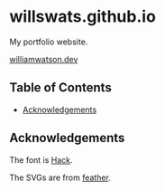 # willswats.github.io <!-- omit in toc -->

My portfolio website.

[williamwatson.dev](https://williamwatson.dev/)

## Table of Contents <!-- omit in toc -->

- [Acknowledgements](#acknowledgements)

## Acknowledgements

The font is [Hack](https://github.com/ryanoasis/nerd-fonts/tree/master/patched-fonts/Hack).

The SVGs are from [feather](https://github.com/feathericons/feather).
